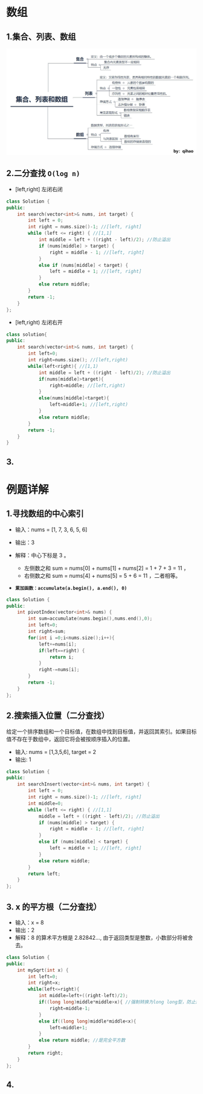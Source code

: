 # 数组
## 1.集合、列表、数组
![alt text](image.png)
## 2.二分查找 **`O(log n)`**
- [left,right] 左闭右闭
```cpp
class Solution {
public:
    int search(vector<int>& nums, int target) {
        int left = 0;
        int right = nums.size()-1; //[left, right]
        while (left <= right) { //[1,1]
            int middle = left + ((right - left)/2); //防止溢出
            if (nums[middle] > target) {
                right = middle - 1; //[left, right]
            } 
            else if (nums[middle] < target) {
                left = middle + 1; //[left, right]
            } 
            else return middle;
        }
        return -1;
    }
}; 
```
- [left,right) 左闭右开
```cpp
class solution{
public:
    int search(vector<int>& nums, int target) {
        int left=0;
        int right=nums.size(); //[left,right)
        while(left<right){ //[1,1)
            int middle = left + ((right - left)/2); //防止溢出
            if(nums[middle]>target){
                right=middle; //[left,right)
            }
            else(nums[middle]<target){ 
                left=middle+1; //[left,right)
            }
            else return middle;
        }
        return -1;
    }
}
```
## 3.
# 例题详解
## 1.寻找数组的中心索引
- 输入：nums = [1, 7, 3, 6, 5, 6]
- 输出：3
- 解释：中心下标是 3 。
  - 左侧数之和 sum = nums[0] + nums[1] + nums[2] = 1 + 7 + 3 = 11 ，
  - 右侧数之和 sum = nums[4] + nums[5] = 5 + 6 = 11 ，二者相等。

- **`累加函数：accumulate(a.begin(), a.end(), 0) `**
```cpp
class Solution {
public:
    int pivotIndex(vector<int>& nums) {
        int sum=accumulate(nums.begin(),nums.end(),0);
        int left=0;
        int right=sum;
        for(int i =0;i<nums.size();i++){
            left+=nums[i];
            if(left==right) {
                return i;
            }
            right-=nums[i];
        }
        return -1;
    }
};
```
## 2.搜索插入位置（二分查找）
给定一个排序数组和一个目标值，在数组中找到目标值，并返回其索引。如果目标值不存在于数组中，返回它将会被按顺序插入的位置。
- 输入: nums = [1,3,5,6], target = 2
- 输出: 1
```cpp
class Solution {
public:
    int searchInsert(vector<int>& nums, int target) {
        int left = 0;
        int right = nums.size()-1; //[left, right]
        int middle=0;
        while (left <= right) { //[1,1]
            middle = left + ((right - left)/2); //防止溢出
            if (nums[middle] > target) {
                right = middle - 1; //[left, right]
            } 
            else if (nums[middle] < target) {
                left = middle + 1; //[left, right]
            } 
            else return middle;
        }
        return left;
    }
};
```
## 3. x 的平方根（二分查找）
- 输入：x = 8
- 输出：2
- 解释：8 的算术平方根是 2.82842..., 由于返回类型是整数，小数部分将被舍去。
```cpp
class Solution {
public:
    int mySqrt(int x) {
        int left=0;
        int right=x;
        while(left<=right){
            int middle=left+((right-left)/2);
            if((long long)middle*middle>x){ //强制转换为long long型，防止溢出
                right=middle-1;
            }
            else if((long long)middle*middle<x){
                left=middle+1;
            }
            else return middle; //是完全平方数
        }
        return right;
    }
};
```
## 4.
